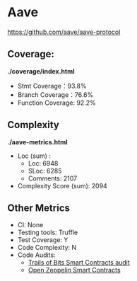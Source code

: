 # Aave

https://github.com/aave/aave-protocol

## Coverage:

**./coverage/index.html**

* Stmt Coverage：93.8%
* Branch Coverage：76.6%
* Function Coverage: 92.2%

## Complexity

**./aave-metrics.html**

* Loc (sum) :   
  * Loc: 6948
  * SLoc: 6285
  * Comments: 2107
* Complexity Score (sum): 2094

## Other Metrics

* CI: None
* Testing tools: Truffle
* Test Coverage: Y
* Code Complexity: N
* Code Audits: 
  * [Trails of Bits Smart Contracts audit](https://github.com/aave/aave-protocol/blob/master/docs/ToB_aave_protocol_final_report.pdf)
  * [Open Zeppelin Smart Contracts](https://blog.openzeppelin.com/aave-protocol-audit/)